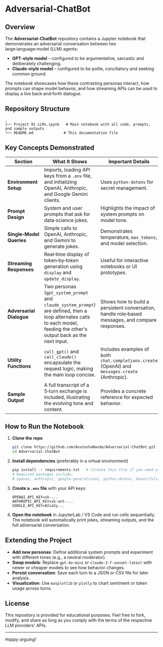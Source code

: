 # Adversarial-ChatBot

## Overview
The **Adversarial-ChatBot** repository contains a Jupyter notebook that demonstrates an adversarial conversation between two large‑language‑model (LLM) agents:

* **GPT‑style model** – configured to be argumentative, sarcastic and deliberately challenging.  
* **Claude‑style model** – configured to be polite, conciliatory and seeking common ground.

The notebook showcases how these contrasting personas interact, how prompts can shape model behavior, and how streaming APIs can be used to display a live back‑and‑forth dialogue.

## Repository Structure
```
.
├── Project 01 LLMs.ipynb   # Main notebook with all code, prompts, and sample outputs
└── README.md              # This documentation file
```

## Key Concepts Demonstrated

| Section | What It Shows | Important Details |
|---------|---------------|-------------------|
| **Environment Setup** | Imports, loading API keys from a `.env` file, and initializing OpenAI, Anthropic, and Google Gemini clients. | Uses `python-dotenv` for secret management. |
| **Prompt Design** | System and user prompts that ask for data‑science jokes. | Highlights the impact of system prompts on model tone. |
| **Single‑Model Queries** | Simple calls to OpenAI, Anthropic, and Gemini to generate jokes. | Demonstrates temperature, `max_tokens`, and model selection. |
| **Streaming Responses** | Real‑time display of token‑by‑token generation using `display` and `update_display`. | Useful for interactive notebooks or UI prototypes. |
| **Adversarial Dialogue** | Two personas (`gpt_system_prompt` and `claude_system_prompt`) are defined, then a loop alternates calls to each model, feeding the other's output back as the next input. | Shows how to build a persistent conversation, handle role‑based messages, and compare responses. |
| **Utility Functions** | `call_gpt()` and `call_claude()` encapsulate the request logic, making the main loop concise. | Includes examples of both `chat.completions.create` (OpenAI) and `messages.create` (Anthropic). |
| **Sample Output** | A full transcript of a 5‑turn exchange is included, illustrating the evolving tone and content. | Provides a concrete reference for expected behavior. |

## How to Run the Notebook

1. **Clone the repo**  
   ```bash
   git clone https://github.com/AsutoshaNanda/Adversarial-ChatBot.git
   cd Adversarial-ChatBot
   ```

2. **Install dependencies** (preferably in a virtual environment)  
   ```bash
   pip install -r requirements.txt   # (Create this file if you need a list of packages)
   # Required packages include:
   # openai, anthropic, google-generativeai, python-dotenv, beautifulsoup4, ipython
   ```

3. **Create a `.env` file** with your API keys:  
   ```
   OPENAI_API_KEY=sk-...
   ANTHROPIC_API_KEY=sk-ant-...
   GOOGLE_API_KEY=AIzaSy...
   ```

4. **Open the notebook** in JupyterLab / VS Code and run cells sequentially.  
   The notebook will automatically print jokes, streaming outputs, and the full adversarial conversation.

## Extending the Project

- **Add new personas**: Define additional system prompts and experiment with different tones (e.g., a neutral moderator).  
- **Swap models**: Replace `gpt-4o-mini` or `claude-3-7-sonnet-latest` with newer or cheaper models to see how behavior changes.  
- **Persist conversation**: Save each turn to a JSON or CSV file for later analysis.  
- **Visualization**: Use `matplotlib` or `plotly` to chart sentiment or token usage across turns.

## License
This repository is provided for educational purposes. Feel free to fork, modify, and share as long as you comply with the terms of the respective LLM providers' APIs.

---

*Happy arguing!*
